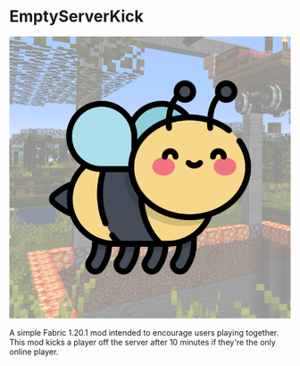 # EmptyServerKick

![](src/main/resources/assets/emptyserverkick/icon.png)

A simple Fabric 1.20.1 mod intended to encourage users playing together.
This mod kicks a player off the server after 10 minutes if they're the only online player.

